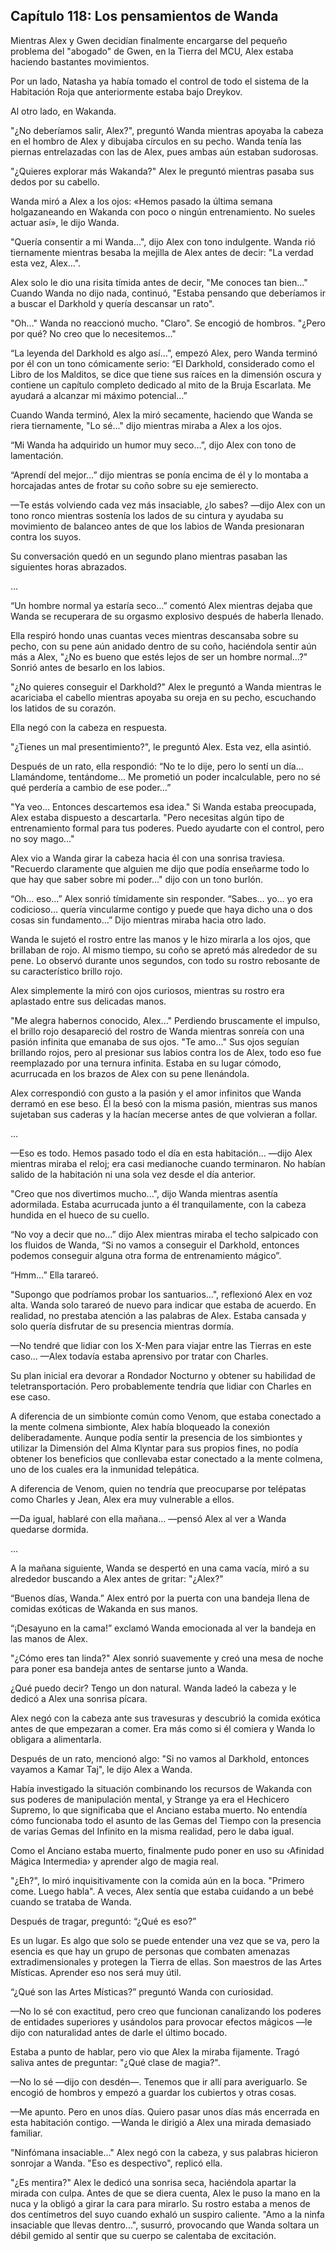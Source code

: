 
## Capítulo 118: Los pensamientos de Wanda


Mientras Alex y Gwen decidían finalmente encargarse del pequeño problema del "abogado" de Gwen, en la Tierra del MCU, Alex estaba haciendo bastantes movimientos.

Por un lado, Natasha ya había tomado el control de todo el sistema de la Habitación Roja que anteriormente estaba bajo Dreykov.

Al otro lado, en Wakanda.

"¿No deberíamos salir, Alex?", preguntó Wanda mientras apoyaba la cabeza en el hombro de Alex y dibujaba círculos en su pecho. Wanda tenía las piernas entrelazadas con las de Alex, pues ambas aún estaban sudorosas.

"¿Quieres explorar más Wakanda?" Alex le preguntó mientras pasaba sus dedos por su cabello.

Wanda miró a Alex a los ojos: «Hemos pasado la última semana holgazaneando en Wakanda con poco o ningún entrenamiento. No sueles actuar así», le dijo Wanda.

"Quería consentir a mi Wanda...", dijo Alex con tono indulgente. Wanda rió tiernamente mientras besaba la mejilla de Alex antes de decir: "La verdad esta vez, Alex...".

Alex solo le dio una risita tímida antes de decir, "Me conoces tan bien..." Cuando Wanda no dijo nada, continuó, "Estaba pensando que deberíamos ir a buscar el Darkhold y quería descansar un rato".

"Oh..." Wanda no reaccionó mucho. "Claro". Se encogió de hombros. "¿Pero por qué? No creo que lo necesitemos..."

“La leyenda del Darkhold es algo así…”, empezó Alex, pero Wanda terminó por él con un tono cómicamente serio: “El Darkhold, considerado como el Libro de los Malditos, se dice que tiene sus raíces en la dimensión oscura y contiene un capítulo completo dedicado al mito de la Bruja Escarlata. Me ayudará a alcanzar mi máximo potencial…”

Cuando Wanda terminó, Alex la miró secamente, haciendo que Wanda se riera tiernamente, "Lo sé..." dijo mientras miraba a Alex a los ojos.

“Mi Wanda ha adquirido un humor muy seco…”, dijo Alex con tono de lamentación.

“Aprendí del mejor…” dijo mientras se ponía encima de él y lo montaba a horcajadas antes de frotar su coño sobre su eje semierecto.

—Te estás volviendo cada vez más insaciable, ¿lo sabes? —dijo Alex con un tono ronco mientras sostenía los lados de su cintura y ayudaba su movimiento de balanceo antes de que los labios de Wanda presionaran contra los suyos.

Su conversación quedó en un segundo plano mientras pasaban las siguientes horas abrazados.

…

“Un hombre normal ya estaría seco…” comentó Alex mientras dejaba que Wanda se recuperara de su orgasmo explosivo después de haberla llenado.

Ella respiró hondo unas cuantas veces mientras descansaba sobre su pecho, con su pene aún anidado dentro de su coño, haciéndola sentir aún más a Alex, "¿No es bueno que estés lejos de ser un hombre normal…?" Sonrió antes de besarlo en los labios.

"¿No quieres conseguir el Darkhold?" Alex le preguntó a Wanda mientras le acariciaba el cabello mientras apoyaba su oreja en su pecho, escuchando los latidos de su corazón. 

Ella negó con la cabeza en respuesta.

"¿Tienes un mal presentimiento?", le preguntó Alex. Esta vez, ella asintió.

Después de un rato, ella respondió: “No te lo dije, pero lo sentí un día… Llamándome, tentándome… Me prometió un poder incalculable, pero no sé qué perdería a cambio de ese poder…”

"Ya veo... Entonces descartemos esa idea." Si Wanda estaba preocupada, Alex estaba dispuesto a descartarla. "Pero necesitas algún tipo de entrenamiento formal para tus poderes. Puedo ayudarte con el control, pero no soy mago..."

Alex vio a Wanda girar la cabeza hacia él con una sonrisa traviesa. "Recuerdo claramente que alguien me dijo que podía enseñarme todo lo que hay que saber sobre mi poder..." dijo con un tono burlón.

“Oh… eso…” Alex sonrió tímidamente sin responder. “Sabes… yo… yo era codicioso… quería vincularme contigo y puede que haya dicho una o dos cosas sin fundamento…” Dijo mientras miraba hacia otro lado.

Wanda le sujetó el rostro entre las manos y le hizo mirarla a los ojos, que brillaban de rojo. Al mismo tiempo, su coño se apretó más alrededor de su pene. Lo observó durante unos segundos, con todo su rostro rebosante de su característico brillo rojo.

Alex simplemente la miró con ojos curiosos, mientras su rostro era aplastado entre sus delicadas manos.

"Me alegra habernos conocido, Alex..." Perdiendo bruscamente el impulso, el brillo rojo desapareció del rostro de Wanda mientras sonreía con una pasión infinita que emanaba de sus ojos. "Te amo..." Sus ojos seguían brillando rojos, pero al presionar sus labios contra los de Alex, todo eso fue reemplazado por una ternura infinita. Estaba en su lugar cómodo, acurrucada en los brazos de Alex con su pene llenándola.

Alex correspondió con gusto a la pasión y el amor infinitos que Wanda derramó en ese beso. Él la besó con la misma pasión, mientras sus manos sujetaban sus caderas y la hacían mecerse antes de que volvieran a follar.

…

—Eso es todo. Hemos pasado todo el día en esta habitación... —dijo Alex mientras miraba el reloj; era casi medianoche cuando terminaron. No habían salido de la habitación ni una sola vez desde el día anterior.

"Creo que nos divertimos mucho...", dijo Wanda mientras asentía adormilada. Estaba acurrucada junto a él tranquilamente, con la cabeza hundida en el hueco de su cuello.

“No voy a decir que no…” dijo Alex mientras miraba el techo salpicado con los fluidos de Wanda, “Si no vamos a conseguir el Darkhold, entonces podemos conseguir alguna otra forma de entrenamiento mágico”. 

“Hmm…” Ella tarareó.

"Supongo que podríamos probar los santuarios...", reflexionó Alex en voz alta. Wanda solo tarareó de nuevo para indicar que estaba de acuerdo. En realidad, no prestaba atención a las palabras de Alex. Estaba cansada y solo quería disfrutar de su presencia mientras dormía.

—No tendré que lidiar con los X-Men para viajar entre las Tierras en este caso… —Alex todavía estaba aprensivo por tratar con Charles.

Su plan inicial era devorar a Rondador Nocturno y obtener su habilidad de teletransportación. Pero probablemente tendría que lidiar con Charles en ese caso.

A diferencia de un simbionte común como Venom, que estaba conectado a la mente colmena simbionte, Alex había bloqueado la conexión deliberadamente. Aunque podía sentir la presencia de los simbiontes y utilizar la Dimensión del Alma Klyntar para sus propios fines, no podía obtener los beneficios que conllevaba estar conectado a la mente colmena, uno de los cuales era la inmunidad telepática.

A diferencia de Venom, quien no tendría que preocuparse por telépatas como Charles y Jean, Alex era muy vulnerable a ellos.

—Da igual, hablaré con ella mañana… —pensó Alex al ver a Wanda quedarse dormida.

…

A la mañana siguiente, Wanda se despertó en una cama vacía, miró a su alrededor buscando a Alex antes de gritar: "¿Alex?" 

“Buenos días, Wanda.” Alex entró por la puerta con una bandeja llena de comidas exóticas de Wakanda en sus manos.

“¡Desayuno en la cama!” exclamó Wanda emocionada al ver la bandeja en las manos de Alex.

"¿Cómo eres tan linda?" Alex sonrió suavemente y creó una mesa de noche para poner esa bandeja antes de sentarse junto a Wanda.

¿Qué puedo decir? Tengo un don natural. Wanda ladeó la cabeza y le dedicó a Alex una sonrisa pícara.

Alex negó con la cabeza ante sus travesuras y descubrió la comida exótica antes de que empezaran a comer. Era más como si él comiera y Wanda lo obligara a alimentarla. 

Después de un rato, mencionó algo: "Si no vamos al Darkhold, entonces vayamos a Kamar Taj", le dijo Alex a Wanda. 

Había investigado la situación combinando los recursos de Wakanda con sus poderes de manipulación mental, y Strange ya era el Hechicero Supremo, lo que significaba que el Anciano estaba muerto. No entendía cómo funcionaba todo el asunto de las Gemas del Tiempo con la presencia de varias Gemas del Infinito en la misma realidad, pero le daba igual.

Como el Anciano estaba muerto, finalmente pudo poner en uso su ‹Afinidad Mágica Intermedia› y aprender algo de magia real.

"¿Eh?", lo miró inquisitivamente con la comida aún en la boca. "Primero come. Luego habla". A veces, Alex sentía que estaba cuidando a un bebé cuando se trataba de Wanda.

Después de tragar, preguntó: “¿Qué es eso?” 

Es un lugar. Es algo que solo se puede entender una vez que se va, pero la esencia es que hay un grupo de personas que combaten amenazas extradimensionales y protegen la Tierra de ellas. Son maestros de las Artes Místicas. Aprender eso nos será muy útil.

“¿Qué son las Artes Místicas?” preguntó Wanda con curiosidad.

—No lo sé con exactitud, pero creo que funcionan canalizando los poderes de entidades superiores y usándolos para provocar efectos mágicos —le dijo con naturalidad antes de darle el último bocado.

Estaba a punto de hablar, pero vio que Alex la miraba fijamente. Tragó saliva antes de preguntar: "¿Qué clase de magia?".

—No lo sé —dijo con desdén—. Tenemos que ir allí para averiguarlo. Se encogió de hombros y empezó a guardar los cubiertos y otras cosas. 

—Me apunto. Pero en unos días. Quiero pasar unos días más encerrada en esta habitación contigo. —Wanda le dirigió a Alex una mirada demasiado familiar.

"Ninfómana insaciable..." Alex negó con la cabeza, y sus palabras hicieron sonrojar a Wanda. "Eso es despectivo", replicó ella.

"¿Es mentira?" Alex le dedicó una sonrisa seca, haciéndola apartar la mirada con culpa. Antes de que se diera cuenta, Alex le puso la mano en la nuca y la obligó a girar la cara para mirarlo. Su rostro estaba a menos de dos centímetros del suyo cuando exhaló un suspiro caliente. "Amo a la ninfa insaciable que llevas dentro...", susurró, provocando que Wanda soltara un débil gemido al sentir que su cuerpo se calentaba de excitación.

